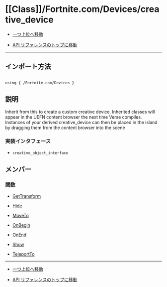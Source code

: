 # [[Class]]/Fortnite.com/Devices/creative_device

- [一つ上位へ移動](../main.md)

- [API リファレンスのトップに移動](/main.md)

---

## インポート方法

```verse

using { /Fortnite.com/Devices }

```

## 説明

 Inherit from this to create a custom creative device. Inherited classes will appear in the UEFN content browser the next time Verse compiles. Instances of your derived creative_device can then be placed in the island by dragging them from the content browser into the scene

### 実装インタフェース

- `creative_object_interface`

## メンバー

### 関数

- [GetTransform](./F_GetTransform/main.md)

- [Hide](./F_Hide/main.md)

- [MoveTo](./F_MoveTo/main.md)

- [OnBegin](./F_OnBegin/main.md)

- [OnEnd](./F_OnEnd/main.md)

- [Show](./F_Show/main.md)

- [TeleportTo](./F_TeleportTo/main.md)

---

- [一つ上位へ移動](../main.md)

- [API リファレンスのトップに移動](/main.md)
